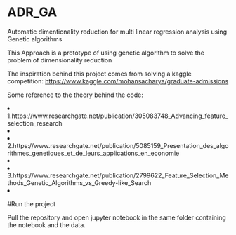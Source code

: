# ADR_GA
Automatic dimentionality reduction for multi linear regression analysis using Genetic algorithms


This Approach is a prototype of using genetic algorithm to solve the problem of dimensionality reduction

The inspiration behind this project comes from solving a kaggle competition: https://www.kaggle.com/mohansacharya/graduate-admissions

Some reference to the theory behind the code:
<li>1.https://www.researchgate.net/publication/305083748_Advancing_feature_selection_research<li>
<li>2.https://www.researchgate.net/publication/5085159_Presentation_des_algorithmes_genetiques_et_de_leurs_applications_en_economie<li>
<li>3.https://www.researchgate.net/publication/2799622_Feature_Selection_Methods_Genetic_Algorithms_vs_Greedy-like_Search<li>


#Run the project

Pull the repository and open jupyter notebook in the same folder containing the notebook and the data.
